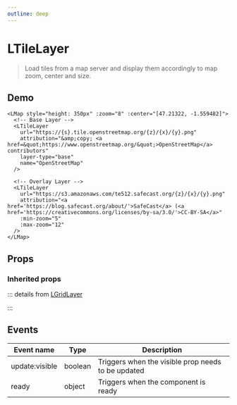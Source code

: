 ```yaml
---
outline: deep
---
```


# LTileLayer

> Load tiles from a map server and display them accordingly to map zoom, center and size.

## Demo

<script setup>
import L from "leaflet";
import "leaflet/dist/leaflet.css";
import { LMap, LTileLayer } from '@vue-leaflet/vue-leaflet';
</script>

<LMap style="height: 350px" :zoom="8" :center="[47.21322, -1.559482]">
  <LTileLayer
    url="https://{s}.tile.openstreetmap.org/{z}/{x}/{y}.png"
    attribution="&amp;copy; <a href=&quot;https://www.openstreetmap.org/&quot;>OpenStreetMap</a> contributors"
    layer-type="base"
    name="OpenStreetMap"
  />

  <LTileLayer
    url="https://s3.amazonaws.com/te512.safecast.org/{z}/{x}/{y}.png"
    attribution="<a href='https://blog.safecast.org/about/'>SafeCast</a> (<a href='https://creativecommons.org/licenses/by-sa/3.0/'>CC-BY-SA</a>"
    :min-zoom="5"
    :max-zoom="12"
  />
</LMap>

```vue{2-8,10-16}
<LMap style="height: 350px" :zoom="8" :center="[47.21322, -1.559482]">
  <!-- Base Layer -->
  <LTileLayer
    url="https://{s}.tile.openstreetmap.org/{z}/{x}/{y}.png"
    attribution="&amp;copy; <a href=&quot;https://www.openstreetmap.org/&quot;>OpenStreetMap</a> contributors"
    layer-type="base"
    name="OpenStreetMap"
  />

  <!-- Overlay Layer -->
  <LTileLayer
    url="https://s3.amazonaws.com/te512.safecast.org/{z}/{x}/{y}.png"
    attribution="<a href='https://blog.safecast.org/about/'>SafeCast</a> (<a href='https://creativecommons.org/licenses/by-sa/3.0/'>CC-BY-SA</a>"
    :min-zoom="5"
    :max-zoom="12"
  />
</LMap>
```

## Props

<!--@include: ./props/tile-layer-props.md-->

### Inherited props

::: details from [LGridLayer](/components/l-grid-layer)

<!--@include: ./props/grid-layer-props.md-->
:::

<!--@include: ./props/layer-props.md-->

## Events

| Event name     | Type    | Description                                        |
| -------------- | ------- | -------------------------------------------------- |
| update:visible | boolean | Triggers when the visible prop needs to be updated |
| ready          | object  | Triggers when the component is ready               |
